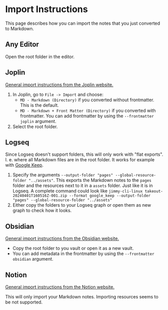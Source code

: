 # Import Instructions

This page describes how you can import the notes that you just converted to Markdown.

## Any Editor

Open the root folder in the editor.

## Joplin

[General import instructions from the Joplin website.](https://joplinapp.org/help/apps/import_export/#importing-from-markdown-files)

1. In Joplin, go to `File -> Import` and choose:
    - `MD - Markdown (Directory)` if you converted without frontmatter. This is the default.
    - `MD - Markdown + Front Matter (Directory)` if you converted with frontmatter. You can add frontmatter by using the `--frontmatter joplin` argument.
2. Select the root folder.

## Logseq

Since Logseq doesn't support folders, this will only work with "flat exports". I. e. where all Markdown files are in the root folder. It works for example with [Google Keep](formats/google_keep.md).

1. Specify the arguments `--output-folder "pages" --global-resource-folder "../assets"`. This exports the Markdown notes to the `pages` folder and the resources next to it in a `assets` folder. Just like it is in Logseq. A complete command could look like `jimmy-cli-linux takeout-20240401T160516Z-001.zip --format google_keep --output-folder "pages" --global-resource-folder "../assets"`
2. Either copy the folders to your Logseq graph or open them as new graph to check how it looks.

## Obsidian

[General import instructions from the Obsidian website.](https://help.obsidian.md/import/markdown)

- Copy the root folder to you vault or open it as a new vault.
- You can add metadata in the frontmatter by using the `--frontmatter obsidian` argument.

## Notion

[General import instructions from the Notion website.](https://www.notion.so/help/import-data-into-notion)

This will only import your Markdown notes. Importing resources seems to be not supported.
